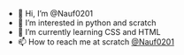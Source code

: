 - 👋 Hi, I’m @Nauf0201
- 👀 I’m interested in python and scratch
- 🌱 I’m currently learning CSS and HTML
- 📫 How to reach me at scratch [@Nauf0201](https://scratch.mit.edu/users/Nauf0201/)

<!---
Nauf0201/Nauf0201 is a ✨ special ✨ repository because its `README.md` (this file) appears on your GitHub profile.
You can click the Preview link to take a look at your changes.
--->
